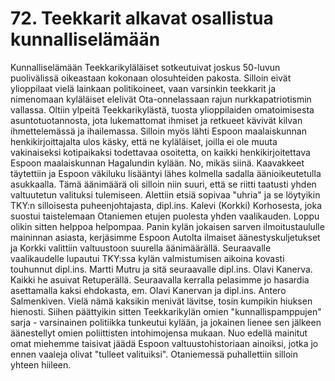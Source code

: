 


    
# 72. Teekkarit alkavat osallistua kunnalliselämään

Kunnalliselämään Teekkarikyläläiset sotkeutuivat joskus 50-luvun puolivälissä oikeastaan kokonaan 
olosuhteiden pakosta. Silloin eivät ylioppilaat vielä lainkaan politikoineet, vaan varsinkin teekkarit ja 
nimenomaan kyläläiset elelivät Ota-onnelassaan rajun nurkkapatriotismin vallassa. Oltiin ylpeitä 
Teekkarikylästä, tuosta ylioppilaiden omatoimisesta asuntotuotannosta, jota lukemattomat ihmiset ja 
retkueet kävivät kilvan ihmettelemässä ja ihailemassa. Silloin myös lähti Espoon maalaiskunnan 
henkikirjoittajalta ulos käsky, että ne kyläläiset, joilla ei ole muuta vakinaiseksi kotipaikaksi todettavaa 
osoitetta, on kaikki henkikirjoitettava Espoon maalaiskunnan Hagalundin kylään. No, mikäs siinä. 
Kaavakkeet täytettiin ja Espoon väkiluku lisääntyi lähes kolmella sadalla äänioikeutetulla asukkaalla. 
Tämä äänimäärä oli silloin niin suuri, että se riitti taatusti yhden valtuutetun valituksi tulemiseen. 
Alettiin etsiä sopivaa "uhria" ja se löytyikin TKY:n silloisesta puheenjohtajasta, dipl.ins. Kalevi 
(Korkki) Korhosesta, joka suostui taistelemaan Otaniemen etujen puolesta yhden vaalikauden. Loppu 
olikin sitten helppoa helpompaa. Panin kylän jokaisen sarven ilmoitustaululle maininnan asiasta, 
kerjäsimme Espoon Autolta ilmaiset äänestyskuljetukset ja Korkki valittiin valtuustoon suurella 
äänimäärällä. Seuraavalle vaalikaudelle lupautui TKY:ssa kylän valmistumisen aikoina kovasti 
touhunnut dipl.ins. Martti Mutru ja sitä seuraavalle dipl.ins. Olavi Kanerva. Kaikki he asuivat 
Retuperällä. Seuraavalla kerralla pelasimme jo hasardia asettamalla kaksi ehdokasta, em. Olavi 
Kanervan ja dipl.ins. Antero Salmenkiven. Vielä nämä kaksikin menivät lävitse, tosin kumpikin 
hiuksen hienosti. Siihen päättyikin sitten Teekkarikylän omien "kunnallispamppujen" sarja - 
varsinainen politiikka tunkeutui kylään, ja jokainen lienee sen jälkeen äänestellyt omien poliittisten 
intohimojensa mukaan. Nuo edellä mainitut omat miehemme taisivat jäädä Espoon valtuustohistoriaan 
ainoiksi, jotka jo ennen vaaleja olivat "tulleet valituiksi". Otaniemessä puhallettiin silloin yhteen 
hiileen.

